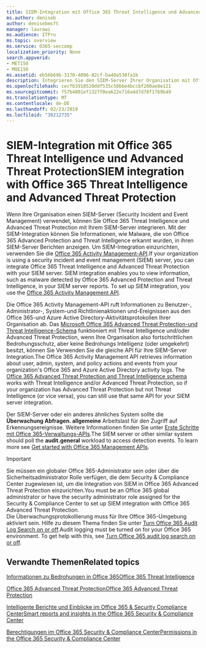 ```yaml
---
title: SIEM-Integration mit Office 365 Threat Intelligence und Advanced Threat Protection
ms.author: deniseb
author: denisebmsft
manager: laurawi
ms.audience: ITPro
ms.topic: overview
ms.service: O365-seccomp
localization_priority: None
search.appverid:
- MET150
- MOE150
ms.assetid: eb56b69b-3170-4086-82cf-ba40a530fa1b
description: Integrieren Sie den SIEM-Server Ihrer Organisation mit Office 365 Threat Intelligence und Advanced Threat Protection mit der Office 365 Activity Management-API.
ms.openlocfilehash: cecfb3910520ddf535c50bbe4bccbf200ae8e121
ms.sourcegitcommit: f57b4001ef1327f0ea622e716a4d7d78f1769b49
ms.translationtype: MT
ms.contentlocale: de-DE
ms.lasthandoff: 02/23/2019
ms.locfileid: "30212735"
---
```

# <a name="siem-integration-with-office-365-threat-intelligence-and-advanced-threat-protection"></a><span data-ttu-id="5c328-103">SIEM-Integration mit Office 365 Threat Intelligence und Advanced Threat Protection</span><span class="sxs-lookup"><span data-stu-id="5c328-103">SIEM integration with Office 365 Threat Intelligence and Advanced Threat Protection</span></span>

<span data-ttu-id="5c328-p101">Wenn Ihre Organisation einen SIEM-Server (Security Incident and Event Management) verwendet, können Sie Office 365 Threat Intelligence und Advanced Threat Protection mit Ihrem SIEM-Server integrieren. Mit der SIEM-Integration können Sie Informationen, wie Malware, die von Office 365 Advanced Protection and Threat Intelligence erkannt wurden, in ihren SIEM-Server Berichten anzeigen. Um SIEM-Integration einzurichten, verwenden Sie die [Office 365 Activity Management-API](https://docs.microsoft.com/office/office-365-management-api/office-365-management-activity-api-reference).</span><span class="sxs-lookup"><span data-stu-id="5c328-p101">If your organization is using a security incident and event management (SIEM) server, you can integrate Office 365 Threat Intelligence and Advanced Threat Protection with your SIEM server. SIEM integration enables you to view information, such as malware detected by Office 365 Advanced Protection and Threat Intelligence, in your SIEM server reports. To set up SIEM integration, you use the [Office 365 Activity Management API](https://docs.microsoft.com/office/office-365-management-api/office-365-management-activity-api-reference).</span></span> 

<span data-ttu-id="5c328-p102">Die Office 365 Activity Management-API ruft Informationen zu Benutzer-, Administrator-, System-und Richtlinienaktionen und-Ereignissen aus den Office 365-und Azure Active Directory-Aktivitätsprotokollen Ihrer Organisation ab. Das [Microsoft Office 365 Advanced Threat Protection-und Threat Intelligence-Schema](https://docs.microsoft.com/office/office-365-management-api/office-365-management-activity-api-schema#office-365-advanced-threat-protection-and-threat-intelligence-schema) funktioniert mit Threat Intelligence und/oder Advanced Threat Protection, wenn Ihre Organisation also fortschrittlichen Bedrohungsschutz, aber keine Bedrohungs Intelligenz (oder umgekehrt) besitzt, können Sie Verwenden Sie die gleiche API für Ihre SIEM-Server Integration.</span><span class="sxs-lookup"><span data-stu-id="5c328-p102">The Office 365 Activity Management API retrieves information about user, admin, system, and policy actions and events from your organization's Office 365 and Azure Active Directory activity logs. The [Office 365 Advanced Threat Protection and Threat Intelligence schema](https://docs.microsoft.com/office/office-365-management-api/office-365-management-activity-api-schema#office-365-advanced-threat-protection-and-threat-intelligence-schema) works with Threat Intelligence and/or Advanced Threat Protection, so if your organization has Advanced Threat Protection but not Threat Intelligence (or vice versa), you can still use that same API for your SIEM server integration.</span></span> 

<span data-ttu-id="5c328-p103">Der SIEM-Server oder ein anderes ähnliches System sollte die **Überwachung Abfragen. allgemeine** Arbeitslast für den Zugriff auf Erkennungsereignisse. Weitere Informationen finden Sie unter [Erste Schritte mit Office 365-Verwaltungs-APIs](https://docs.microsoft.com/office/office-365-management-api/get-started-with-office-365-management-apis).</span><span class="sxs-lookup"><span data-stu-id="5c328-p103">The SIEM server or other similar system should poll the **audit.general** workload to access detection events. To learn more see [Get started with Office 365 Management APIs](https://docs.microsoft.com/office/office-365-management-api/get-started-with-office-365-management-apis).</span></span> 

> [!IMPORTANT]
> <span data-ttu-id="5c328-111">Sie müssen ein globaler Office 365-Administrator sein oder über die Sicherheitsadministrator Rolle verfügen, die dem Security & Compliance Center zugewiesen ist, um die Integration von SIEM in Office 365 Advanced Threat Protection einzurichten.</span><span class="sxs-lookup"><span data-stu-id="5c328-111">You must be an Office 365 global administrator or have the security administrator role assigned for the Security & Compliance Center to set up SIEM integration with Office 365 Advanced Threat Protection.</span></span><br/><span data-ttu-id="5c328-p104">Die Überwachungsprotokollierung muss für Ihre Office 365-Umgebung aktiviert sein. Hilfe zu diesem Thema finden Sie unter [Turn Office 365 Audit Log Search on or off](turn-audit-log-search-on-or-off.md).</span><span class="sxs-lookup"><span data-stu-id="5c328-p104">Audit logging must be turned on for your Office 365 environment. To get help with this, see [Turn Office 365 audit log search on or off](turn-audit-log-search-on-or-off.md).</span></span>

## <a name="related-topics"></a><span data-ttu-id="5c328-114">Verwandte Themen</span><span class="sxs-lookup"><span data-stu-id="5c328-114">Related topics</span></span>

[<span data-ttu-id="5c328-115">Informationen zu Bedrohungen in Office 365</span><span class="sxs-lookup"><span data-stu-id="5c328-115">Office 365 Threat Intelligence</span></span>](office-365-ti.md)

[<span data-ttu-id="5c328-116">Office 365 Advanced Threat Protection</span><span class="sxs-lookup"><span data-stu-id="5c328-116">Office 365 Advanced Threat Protection</span></span>](office-365-atp.md)

[<span data-ttu-id="5c328-117">Intelligente Berichte und Einblicke im Office 365 &amp; Security Compliance Center</span><span class="sxs-lookup"><span data-stu-id="5c328-117">Smart reports and insights in the Office 365 Security &amp; Compliance Center</span></span>](reports-and-insights-in-security-and-compliance.md)
  
[<span data-ttu-id="5c328-118">Berechtigungen im Office 365 Security &amp; Compliance Center</span><span class="sxs-lookup"><span data-stu-id="5c328-118">Permissions in the Office 365 Security &amp; Compliance Center</span></span>](permissions-in-the-security-and-compliance-center.md)
  

